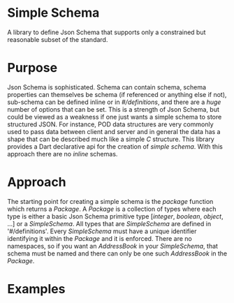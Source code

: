 # Simple Schema



<!--- custom <introduction> --->

A library to define Json Schema that supports only a constrained but reasonable subset of the standard.

<!--- end <introduction> --->


# Purpose

<!--- custom <purpose> --->

Json Schema is sophisticated. Schema can contain schema, schema properties can themselves be schema (if referenced or anything else if not), sub-schema can be defined inline or in _#/definitions_, and there are a *huge* number of options that can be set. This is a strength of Json Schema, but could be viewed as a weakness if one just wants a simple schema to store structured JSON. For instance, POD data structures are very commonly used to pass data between client and server and in general the data has a shape that can be described much like a simple _C_ structure. This library provides a Dart declarative api for the creation of _simple schema_. With this approach there are no *inline* schemas.

<!--- end <purpose> --->


<!--- custom <body> --->

# Approach

The starting point for creating a simple schema is the _package_ function which returns a _Package_. A _Package_ is a collection of types where each type is either a basic Json Schema primitive type [_integer_, _boolean_, _object_, ...] or a _SimpleSchema_. All types that are _SimpleSchema_ are defined in '#/definitions'. Every _SimpleSchema_ must have a unique identifier identifying it within the _Package_ and it is enforced. There are no namespaces, so if you want an _AddressBook_  in your _SimpleSchema_, that schema must be named and there can only be one such _AddressBook_ in the _Package_. 

<!--- end <body> --->


# Examples

<!--- custom <examples> --->
<!--- end <examples> --->




